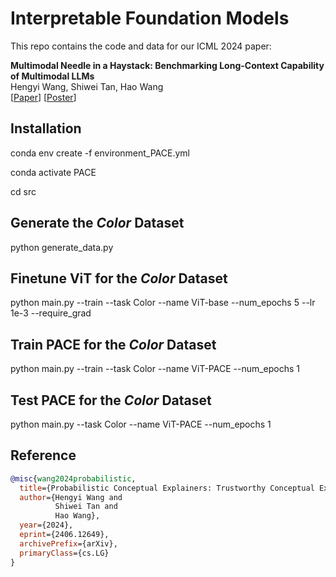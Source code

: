 # Interpretable Foundation Models
This repo contains the code and data for our ICML 2024 paper:

**Multimodal Needle in a Haystack: Benchmarking Long-Context Capability of Multimodal LLMs**<br>
Hengyi Wang, Shiwei Tan, Hao Wang<br>
[[Paper](https://arxiv.org/abs/2406.12649)] [[Poster](https://icml.cc/virtual/2024/poster/34650)]

## Installation
conda env create -f environment_PACE.yml

conda activate PACE

cd src

## Generate the *Color* Dataset 

python generate_data.py

## Finetune ViT for the *Color* Dataset

python main.py --train  --task Color --name ViT-base --num_epochs 5 --lr 1e-3 --require_grad

## Train PACE for the *Color* Dataset

python main.py --train  --task Color --name ViT-PACE --num_epochs 1

## Test PACE for the *Color* Dataset

python main.py  --task Color --name ViT-PACE --num_epochs 1



## Reference

```bib
@misc{wang2024probabilistic,
  title={Probabilistic Conceptual Explainers: Trustworthy Conceptual Explanations for Vision Foundation Models},
  author={Hengyi Wang and
          Shiwei Tan and
          Hao Wang},
  year={2024},
  eprint={2406.12649},
  archivePrefix={arXiv},
  primaryClass={cs.LG}
}
```

